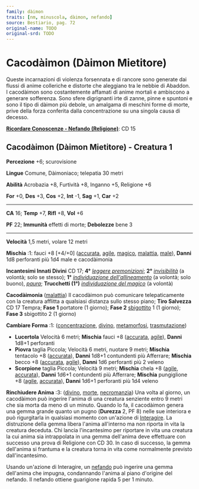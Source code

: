 ```yaml
---
family: dàimon
traits: [nm, minuscola, dàimon, nefando]
source: Bestiario, pag. 72
original-name: TODO
original-srd: TODO
---
```


# Cacodàimon (Dàimon Mietitore)

Queste incarnazioni di violenza forsennata e di rancore sono generate dai flussi
di anime colleriche e distorte che aleggiano tra le nebbie di Abaddon. I
cacodàimon sono costantemente affamati di anime mortali e ambiscono a generare
sofferenza. Sono sfere digrignanti irte di zanne, pinne e spuntoni e sono il
tipo di dàimon più debole, un amalgama di meschini forme di morte, prive della
forza conferita dalla concentrazione su una singola causa di decesso.

**[Ricordare Conoscenze - Nefando (Religione)](/azioni/abilita/ricordare-conoscenze)**:
CD 15

## Cacodàimon (Dàimon Mietitore) - Creatura 1

**Percezione** +6; scurovisione

**Lingue** Comune, Dàimoniaco; telepatia 30 metri

**Abilità** Acrobazia +8, Furtività +8, Inganno +5, Religione +6

**For** +0, **Des** +3, **Cos** +2, **Int** -1, **Sag** +1, **Car** +2

---

**CA** 16; **Temp** +7, **Rifl** +8, **Vol** +6

**PF** 22; **Immunità** effetti di morte; **Debolezze** bene 3

---

**Velocità** 1,5 metri, volare 12 metri

**Mischia** :1: fauci +8 \[+4/+0] ([accurata](/tratti/accurata),
[agile](/tratti/agile), [magico](/tratti/magico), [malattia](/tratti/malattia),
[male](/tratti/male)), **Danni** 1d8 perforanti più 1d4 male e cacodàimonia

**Incantesimi Innati Divini** CD 17; **4°**
_[leggere premonizioni](/incantesimi/leggere-premonizioni)_; **2°**
_[invisibilità](/incantesimi/invisibilita)_ (a volontà; solo se stesso); **1°**
_[individuazione dell'allineamento](/incantesimi/individuazione-dellallineamento)_
(a volontà; solo buono), _[paura](/incantesimi/paura)_; **Trucchetti (1°)**
_[individuazione del magico](/incantesimi/individuazione-del-magico)_ (a
volontà)

**Cacodàimonia** ([malattia](/tratti/malattia)) Il cacodàimon può comunicare
telepaticamente con la creatura afflitta a qualsiasi distanza sullo stesso
piano; **Tiro Salvezza** CD 17 Tempra; **Fase 1** portatore (1 giorno); **Fase
2** [sbigottito](/condizioni/sbigottito) 1 (1 giorno); **Fase 3** sbigottito 2
(1 giorno)

**Cambiare Forma** :1: ([concentrazione](/tratti/concentrazione),
[divino](/tratti/divino), [metamorfosi](/tratti/metamorfosi),
[trasmutazione](/tratti/trasmutazione))

- **Lucertola** Velocità 6 metri; **Mischia** fauci +8
  ([accurata](/tratti/accurata), [agile](/tratti/agile)), **Danni** 1d8+1
  perforanti
- **Piovra** taglia Piccola; Velocità 6 metri, nuotare 9 metri; **Mischia**
  tentacolo +8 ([accurata](/tratti/accurata)), **Danni** 1d8+1 contundenti più
  Afferrare; **Mischia** becco +8 ([accurata](/tratti/accurata),
  [agile](/tratti/agile)), **Danni** 1d6 perforanti più 2 veleno
- **Scorpione** taglia Piccola; Velocità 9 metri; **Mischia** chela +8
  ([agile](/tratti/agile), [accurata](/tratti/accurata)), **Danni** 1d6+1
  contundenti più Afferrare; **Mischia** pungiglione +8 ([agile](/tratti/agile),
  [accurata](/tratti/accurata)), **Danni** 1d6+1 perforanti più 1d4 veleno

**Rinchiudere Anima** :3: ([divino](/tratti/divino), [morte](/tratti/morte),
[necromanzia](/tratti/necromanzia)) Una volta al giorno, un cacodàimon può
ingerire l'anima di una creatura senziente entro 9 metri che sia morta da meno
di un minuto. Quando lo fa, il cacodàimon genera una gemma grande quanto un
pugno (**Durezza** 2, PF 8) nelle sue interiora e può rigurgitarla in qualsiasi
momento con un'azione di [Interagire](/azioni/interagire). La distruzione della
gemma libera l'anima all'interno ma non riporta in vita la creatura deceduta.
Chi lancia l'incantesimo per riportare in vita una creatura la cui anima sia
intrappolata in una gemma dell'anima deve effettuare con successo una prova di
Religione con CD 30. ln caso di successo, la gemma dell'anima si frantuma e la
creatura torna in vita come normalmente previsto dall'incantesimo.

Usando un'azione di Interagire, un [nefando](/tratti/nefando) può ingerire una
gemma dell'anima che impugna, condannando l'anima al piano d'origine del
nefando. Il nefando ottiene guarigione rapida 5 per 1 minuto.
